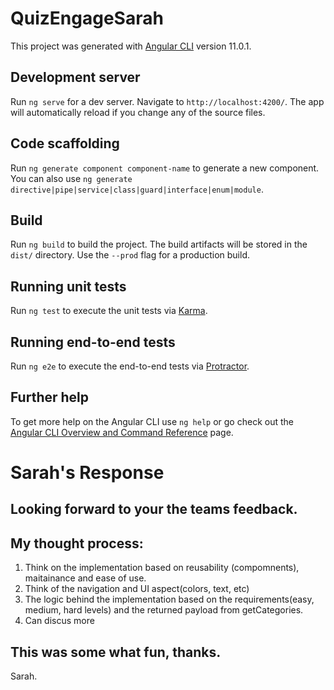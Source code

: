 # QuizEngageSarah

This project was generated with [Angular CLI](https://github.com/angular/angular-cli) version 11.0.1.

## Development server

Run `ng serve` for a dev server. Navigate to `http://localhost:4200/`. The app will automatically reload if you change any of the source files.

## Code scaffolding

Run `ng generate component component-name` to generate a new component. You can also use `ng generate directive|pipe|service|class|guard|interface|enum|module`.

## Build

Run `ng build` to build the project. The build artifacts will be stored in the `dist/` directory. Use the `--prod` flag for a production build.

## Running unit tests

Run `ng test` to execute the unit tests via [Karma](https://karma-runner.github.io).

## Running end-to-end tests

Run `ng e2e` to execute the end-to-end tests via [Protractor](http://www.protractortest.org/).

## Further help

To get more help on the Angular CLI use `ng help` or go check out the [Angular CLI Overview and Command Reference](https://angular.io/cli) page.

# Sarah's Response
## Looking forward to your the teams feedback.


## My thought process:
1) Think on the implementation based on reusability (compomnents), maitainance and ease of use.
2) Think of the navigation and UI aspect(colors, text, etc)
3) The logic behind the implementation based on the requirements(easy, medium, hard levels) and the returned payload from getCategories.
4) Can discus more

## This was some what fun, thanks.

Sarah. 






